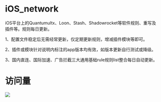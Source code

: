 # iOS_network
iOS平台上的Quantumultx、Loon、Stash、Shadowrocket等软件规则、重写及插件等。规则每日更新。

1、配置文件稳定后无需经常更新，仅定期更新规则，增减插件模块等即可。

2、插件或模块针对说明内标注的app版本均有效，如版本更新自行测试或降级。

3、国内直连、国际加速、广告拦截三大通用基础rule规则list整合每日自动更新。

# 访问量
![](http://profile-counter.glitch.me/elnfnoosm-iOS_network/count.svg)
